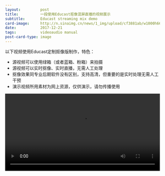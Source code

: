 ```yaml
---
layout:         post
title:          一段使用Educast抠像混屏直播的视频展示
subtitle:       Educast streaming mix demo
card-image:     http://n.sinaimg.cn/news/1_img/upload/cf3881ab/w1000h665/20171219/18Ji-fypvuqc9167126.jpg
date:           2017-12-21
tags:           videoaudio manual
post-card-type: image
---
```

以下视频使用Educast定制抠像版制作，特色：
* 源视频可以使用绿箱（或者蓝箱、粉箱）来拍摄
* 源视频可以实时抠像、实时直播，无需人工处理
* 抠像效果同专业后期软件没有区别，支持高清，但重要的是实时处理无需人工干预
* 演示视频所用素材为网上资源，仅供演示，请勿传播使用

<video width="100%" src="http://115.182.41.123/files/201712/21/demoMix.mp4" controls="controls">
	需要支持HTML5的浏览器观看视频。</video>

